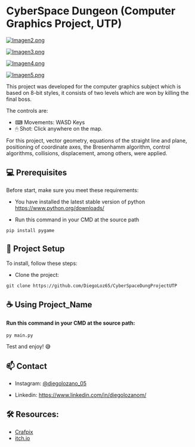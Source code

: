 # CyberSpace Dungeon (Computer Graphics Project, UTP)

[![Imagen2.png](https://i.postimg.cc/s2G4zPJ7/Imagen2.png)](https://postimg.cc/XZ3CcCmY)

[![Imagen3.png](https://i.postimg.cc/ZqJJtjmD/Imagen3.png)](https://postimg.cc/hXZkVLf9)

[![Imagen4.png](https://i.postimg.cc/y62g4qbQ/Imagen4.png)](https://postimg.cc/QVkx1zs1)

[![Imagen5.png](https://i.postimg.cc/5yztN0RP/Imagen5.png)](https://postimg.cc/kRnCTn98)

This project was developed for the computer graphics subject which is based on 8-bit styles, it consists of two levels which are won by killing the final boss.

The controls are:
* ⌨ Movements: WASD Keys
* 🖱 Shot: Click anywhere on the map.

For this project, vector geometry, equations of the straight line and plane, positioning of coordinate axes, the Bresenhamm algorithm, control algorithms, collisions, displacement, among others, were applied.

## 💻 Prerequisites

Before start, make sure you meet these requirements:

* You have installed the latest stable version of python
https://www.python.org/downloads/

* Run this command in your CMD at the source path
```
pip install pygame
```

## 🚀 Project Setup

To install, follow these steps:

* Clone the project:
```
git clone https://github.com/DiegoLoz65/CyberSpaceDungProjectUTP
```
## ☕ Using Project_Name

#### Run this command in your CMD at the source path: 
```
py main.py
```
Test and enjoy! 😅

## 📫 Contact

* Instagram:  [@diegolozano_05](https://www.instagram.com/diegolozano_05/) 

* Linkedin:  https://www.linkedin.com/in/diegolozanom/

## 🛠 Resources: 
* [Crafpix](https://craftpix.net)
* [itch.io](https://trevor-pupkin.itch.io/tech-dungeon-roguelite)
